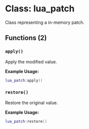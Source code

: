 # Class: lua_patch

Class representing a in-memory patch.

## Functions (2)

### `apply()`

Apply the modified value.

**Example Usage:**
```lua
lua_patch:apply()
```

### `restore()`

Restore the original value.

**Example Usage:**
```lua
lua_patch:restore()
```


